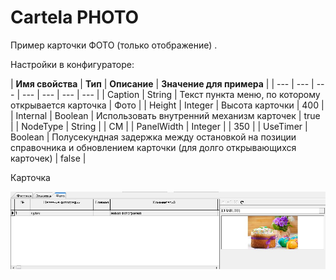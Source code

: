 # Cartela PHOTO

Пример карточки ФОТО \(только отображение\) .

Настройки в конфигураторе: 

| **Имя свойства**   | **Тип**  |  **Описание** | **Значение для примера**  |
| --- | --- | --- | --- | --- | --- | --- |
| Caption | String | Текст пункта меню, по которому открывается карточка | Фото |
| Height | Integer | Высота карточки | 400 |
| Internal | Boolean | Использовать внутренний механизм карточек | true |
| NodeType | String |  | CM |
| PanelWidth | Integer |  | 350 |
| UseTimer | Boolean | Полусекундная задержка между остановкой на позиции справочника и обновлением карточки \(для долго открывающихся карточек\) | false |

 Карточка

![](../../../../.gitbook/assets/foto4.jpg)

